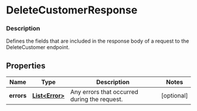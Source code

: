 
# DeleteCustomerResponse

### Description

Defines the fields that are included in the response body of a request to the DeleteCustomer endpoint.

## Properties
Name | Type | Description | Notes
------------ | ------------- | ------------- | -------------
**errors** | [**List&lt;Error&gt;**](Error.md) | Any errors that occurred during the request. |  [optional]



